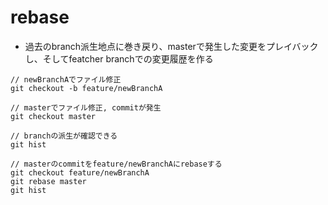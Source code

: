 # rebase
- 過去のbranch派生地点に巻き戻り、masterで発生した変更をプレイバックし、そしてfeatcher branchでの変更履歴を作る

```
// newBranchAでファイル修正
git checkout -b feature/newBranchA

// masterでファイル修正, commitが発生
git checkout master

// branchの派生が確認できる
git hist

// masterのcommitをfeature/newBranchAにrebaseする
git checkout feature/newBranchA
git rebase master
git hist

```
